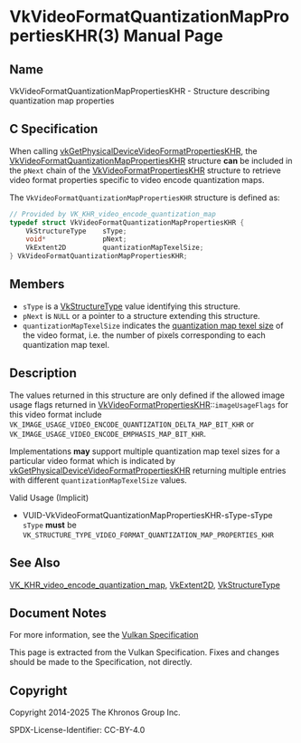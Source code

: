 # VkVideoFormatQuantizationMapPropertiesKHR(3) Manual Page

## Name

VkVideoFormatQuantizationMapPropertiesKHR - Structure describing quantization map properties



## [](#_c_specification)C Specification

When calling [vkGetPhysicalDeviceVideoFormatPropertiesKHR](https://registry.khronos.org/vulkan/specs/latest/man/html/vkGetPhysicalDeviceVideoFormatPropertiesKHR.html), the [VkVideoFormatQuantizationMapPropertiesKHR](https://registry.khronos.org/vulkan/specs/latest/man/html/VkVideoFormatQuantizationMapPropertiesKHR.html) structure **can** be included in the `pNext` chain of the [VkVideoFormatPropertiesKHR](https://registry.khronos.org/vulkan/specs/latest/man/html/VkVideoFormatPropertiesKHR.html) structure to retrieve video format properties specific to video encode quantization maps.

The `VkVideoFormatQuantizationMapPropertiesKHR` structure is defined as:

```c++
// Provided by VK_KHR_video_encode_quantization_map
typedef struct VkVideoFormatQuantizationMapPropertiesKHR {
    VkStructureType    sType;
    void*              pNext;
    VkExtent2D         quantizationMapTexelSize;
} VkVideoFormatQuantizationMapPropertiesKHR;
```

## [](#_members)Members

- `sType` is a [VkStructureType](https://registry.khronos.org/vulkan/specs/latest/man/html/VkStructureType.html) value identifying this structure.
- `pNext` is `NULL` or a pointer to a structure extending this structure.
- `quantizationMapTexelSize` indicates the [quantization map texel size](https://registry.khronos.org/vulkan/specs/latest/html/vkspec.html#encode-quantization-map-texel-size) of the video format, i.e. the number of pixels corresponding to each quantization map texel.

## [](#_description)Description

The values returned in this structure are only defined if the allowed image usage flags returned in [VkVideoFormatPropertiesKHR](https://registry.khronos.org/vulkan/specs/latest/man/html/VkVideoFormatPropertiesKHR.html)::`imageUsageFlags` for this video format include `VK_IMAGE_USAGE_VIDEO_ENCODE_QUANTIZATION_DELTA_MAP_BIT_KHR` or `VK_IMAGE_USAGE_VIDEO_ENCODE_EMPHASIS_MAP_BIT_KHR`.

Implementations **may** support multiple quantization map texel sizes for a particular video format which is indicated by [vkGetPhysicalDeviceVideoFormatPropertiesKHR](https://registry.khronos.org/vulkan/specs/latest/man/html/vkGetPhysicalDeviceVideoFormatPropertiesKHR.html) returning multiple entries with different `quantizationMapTexelSize` values.

Valid Usage (Implicit)

- [](#VUID-VkVideoFormatQuantizationMapPropertiesKHR-sType-sType)VUID-VkVideoFormatQuantizationMapPropertiesKHR-sType-sType  
  `sType` **must** be `VK_STRUCTURE_TYPE_VIDEO_FORMAT_QUANTIZATION_MAP_PROPERTIES_KHR`

## [](#_see_also)See Also

[VK\_KHR\_video\_encode\_quantization\_map](https://registry.khronos.org/vulkan/specs/latest/man/html/VK_KHR_video_encode_quantization_map.html), [VkExtent2D](https://registry.khronos.org/vulkan/specs/latest/man/html/VkExtent2D.html), [VkStructureType](https://registry.khronos.org/vulkan/specs/latest/man/html/VkStructureType.html)

## [](#_document_notes)Document Notes

For more information, see the [Vulkan Specification](https://registry.khronos.org/vulkan/specs/latest/html/vkspec.html#VkVideoFormatQuantizationMapPropertiesKHR)

This page is extracted from the Vulkan Specification. Fixes and changes should be made to the Specification, not directly.

## [](#_copyright)Copyright

Copyright 2014-2025 The Khronos Group Inc.

SPDX-License-Identifier: CC-BY-4.0
